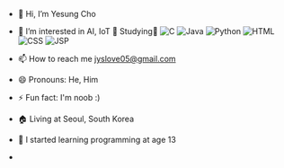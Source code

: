 - 👋 Hi, I’m Yesung Cho
- 👀 I’m interested in AI, IoT
📖 Studying📖
![C](https://img.shields.io/badge/C-%23A8B9CC.svg?style=for-the-badge&logo=c&logoColor=white)
![Java](https://img.shields.io/badge/Java-%235382A1.svg?style=for-the-badge&logo=java&logoColor=white)
![Python](https://img.shields.io/badge/Python-%23306998.svg?style=for-the-badge&logo=python&logoColor=white)
![HTML](https://img.shields.io/badge/HTML-%23E34F26.svg?style=for-the-badge&logo=html5&logoColor=white)
![CSS](https://img.shields.io/badge/CSS-%231572B6.svg?style=for-the-badge&logo=css3&logoColor=white)
![JSP](https://img.shields.io/badge/JSP-%23F1C20E.svg?style=for-the-badge&logo=java&logoColor=white)

- 📫 How to reach me jyslove05@gmail.com
- 😄 Pronouns: He, Him
- ⚡ Fun fact: I'm noob :)
- 🏠 Living at Seoul, South Korea
- 📖 I started learning programming at age 13
- 
<!---
yesung05/yesung05 is a ✨ special ✨ repository because its `README.md` (this file) appears on your GitHub profile.
You can click the Preview link to take a look at your changes.
--->
